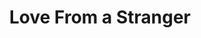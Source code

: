 ---
title: Love From a Stranger
year: 1952
opening_date: 1952-01-18
closing_date: 1952-01-26
layout: productions
image:
image_caption:
image_credit:
playbill: 
category: 
Theatre: Theatre Jacksonville
Venue: Little Theatre
cast:
  Bruce Lovell: Paul Geisenhof
  Cecily Harrington: Yvonne Peairs
  Dr. Gribble: Leonard Mosby
  Ethel: Ginger Johnson
  Hodgson: Elmo Lehman
  Marvis: Ernestine Logie
  Miss Louise Garrard: Elva Stein
  Nigel: Jay Cassey
crew:
  Assistant Director: Pattie Bowers
  Book Holder: Kay Hanna
  Construction and Scene Crew:
    - Budd Gibbs
    - Walter Quattlebaum
    - Eileen Quattlebaum
    - Richard Kaszner, Jr.
    - John Hannigan
    - Kay Hanna
    - Budd Porter
  Director: Paul E. Geisenhof
  Electrician: Walter Quattlebaum
  Make-up Assistant:
    - Jane Porter
    - Weldon Davis
    - Grace E. Miles
    - Ernestine Taylor
    - Ken Burton
  Make-up Chairman: Richard Kazner, Jr.
  Music: Peggy Gift
  Property Assistant:
    - Clair Parks
    - John Hannigan
    - Mildred Thomas
  Property Chairman: Margaret Lafferty
  Set and Technical Direction: Pete House
  Stage Manager: Budd Porter
  Wardrobe:
    - Eula Mae Snow
    - Karen O'Shaughnessy
    - Georgia Jinks
    - Helen List
    - Grace Kelly
    - Polly Clendenning
    - Larry Zell
    - Helen Giles
    - Edythe Price
orchestra:
external_links:
---
